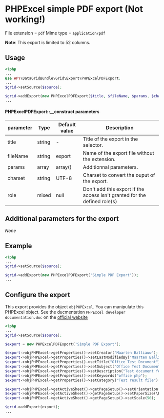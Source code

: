 PHPExcel simple PDF export (Not working!)
=========================================

File extension = `pdf`
Mime type = `application/pdf`

**Note**: This export is limited to 52 columns.

## Usage
```php
<?php
...
use APY\DataGridBundle\Grid\Export\PHPExcelPDFExport;
...
$grid->setSource($source);

$grid->addExport(new PHPExcelPDFExport($title, $fileName, $params, $charset, $role));
...
```

#### PHPExcelPDFExport::__construct parameters

| parameter | Type | Default value | Description |
| --------- | ---- | ------------- | ----------- |
| title | string | - | Title of the export in the selector. |
| fileName | string | export | Name of the export file without the extension. |
| params | array | array() | Additionnal parameters. |
| charset | string | UTF-8 | Charset to convert the ouput of the export. |
| role | mixed | null | Don't add this export if the access isn't granted for the defined role(s) |

## Additional parameters for the export

_None_

## Example

```php
<?php
...
$grid->setSource($source);

$grid->addExport(new PHPExcelPDFExport('Simple PDF Export'));
...
```

## Configure the export

This export provides the object `objPHPExcel`. You can manipulate this PHPExcel object.
See the ducmentation `PHPExcel developer documentation.doc` on the [official website](http://phpexcel.codeplex.com/)


```php
<?php
...
$grid->setSource($source);

$export = new PHPExcelPDFExport('Simple PDF Export');

$export->objPHPExcel->getProperties()->setCreator("Maarten Balliauw");
$export->objPHPExcel->getProperties()->setLastModifiedBy("Maarten Balliauw");
$export->objPHPExcel->getProperties()->setTitle("Office Test Document");
$export->objPHPExcel->getProperties()->setSubject("Office Test Document");
$export->objPHPExcel->getProperties()->setDescription("Test document for Office, generated using PHP classes.");
$export->objPHPExcel->getProperties()->setKeywords("office php");
$export->objPHPExcel->getProperties()->setCategory("Test result file");

$export->objPHPExcel->getActiveSheet()->getPageSetup()->setOrientation(\PHPExcel_Worksheet_PageSetup::ORIENTATION_LANDSCAPE);
$export->objPHPExcel->getActiveSheet()->getPageSetup()->setPaperSize(\PHPExcel_Worksheet_PageSetup::PAPERSIZE_A4);
$export->objPHPExcel->getActiveSheet()->getPageSetup()->setScale(50);

$grid->addExport(export);
...
```
